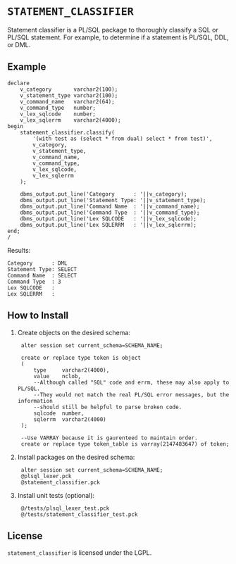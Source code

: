 `STATEMENT_CLASSIFIER`
============

Statement classifier is a PL/SQL package to thoroughly classify a SQL or PL/SQL statement.  For example, to determine if a statement is PL/SQL, DDL, or DML.


## Example

    declare
        v_category       varchar2(100);
        v_statement_type varchar2(100);
        v_command_name   varchar2(64);
        v_command_type   number;
        v_lex_sqlcode    number;
        v_lex_sqlerrm    varchar2(4000);
    begin
        statement_classifier.classify(
            '(with test as (select * from dual) select * from test)',
            v_category,
            v_statement_type,
            v_command_name,
            v_command_type,
            v_lex_sqlcode,
            v_lex_sqlerrm
        );

        dbms_output.put_line('Category      : '||v_category);
        dbms_output.put_line('Statement Type: '||v_statement_type);
        dbms_output.put_line('Command Name  : '||v_command_name);
        dbms_output.put_line('Command Type  : '||v_command_type);
        dbms_output.put_line('Lex SQLCODE   : '||v_lex_sqlcode);
        dbms_output.put_line('Lex SQLERRM   : '||v_lex_sqlerrm);
    end;
    /

Results:

    Category      : DML
    Statement Type: SELECT
    Command Name  : SELECT
    Command Type  : 3
    Lex SQLCODE   : 
    Lex SQLERRM   : 


## How to Install

1. Create objects on the desired schema:

        alter session set current_schema=SCHEMA_NAME;
        
        create or replace type token is object
        (
            type     varchar2(4000),
            value    nclob,
            --Although called "SQL" code and errm, these may also apply to PL/SQL.
            --They would not match the real PL/SQL error messages, but the information
            --should still be helpful to parse broken code.
            sqlcode  number,
            sqlerrm  varchar2(4000)
        );
        
        --Use VARRAY because it is gaurenteed to maintain order.
        create or replace type token_table is varray(2147483647) of token;

2. Install packages on the desired schema:

        alter session set current_schema=SCHEMA_NAME;
        @plsql_lexer.pck
        @statement_classifier.pck

3. Install unit tests (optional):

        @/tests/plsql_lexer_test.pck
        @/tests/statement_classifier_test.pck

## License
`statement_classifier` is licensed under the LGPL.
